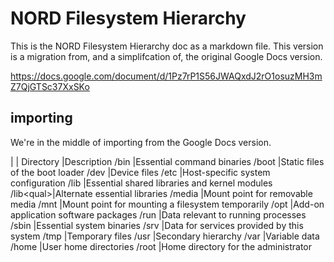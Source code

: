 # NORD Filesystem Hierarchy

This is the NORD Filesystem Hierarchy doc as a markdown file.
This version is a migration from, and a simplifcation of, the original Google Docs version.

https://docs.google.com/document/d/1Pz7rP1S56JWAQxdJ2rO1osuzMH3mZ7QjGTSc37XxSKo


## importing

We're in the middle of importing from the Google Docs version.



|           |
Directory   |Description
/bin        |Essential command binaries
/boot       |Static files of the boot loader
/dev        |Device files
/etc        |Host-specific system configuration
/lib        |Essential shared libraries and kernel modules
/lib\<qual\>|Alternate essential libraries
/media      |Mount point for removable media
/mnt        |Mount point for mounting a filesystem temporarily
/opt        |Add-on application software packages
/run        |Data relevant to running processes
/sbin       |Essential system binaries
/srv        |Data for services provided by this system
/tmp        |Temporary files
/usr        |Secondary hierarchy
/var        |Variable data
/home       |User home directories
/root       |Home directory for the administrator





